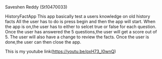 Saveshen Reddy (St10470033)

HistoryFactApp
This app basically test a users knowledge on old history facts
All the user has to do is press begin and then the app will start.
When the app is on,the user has to either to selcet true or false for each question.
Once the user has answered the 5 questions,the user will get a score out of 5.
The user will also have a change to review the facts.
Once the user is done,the user can then close the app.

This is my youtube link(https://youtu.be/pxH73_I0wnQ)


